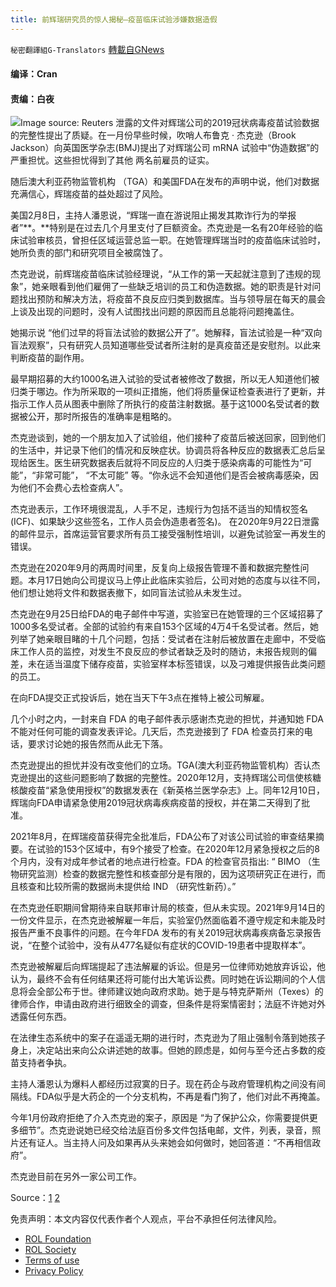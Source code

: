 ```yaml
---
title: 前辉瑞研究员的惊人揭秘—疫苗临床试验涉嫌数据造假
---
```

`秘密翻譯組G-Translators` [轉載自GNews](https://gnews.org/zh-hans/1997119/)

#### 编译：Cran

#### 责编：白夜
![](https://assets.gnews.org/wp-content/uploads/2022/02/16447095301.png)Image source: Reuters
泄露的文件对辉瑞公司的2019冠状病毒疫苗试验数据的完整性提出了质疑。在一月份早些时候，吹哨人布鲁克 · 杰克逊（Brook Jackson）向英国医学杂志(BMJ)提出了对辉瑞公司 mRNA 试验中“伪造数据”的严重担忧。这些担忧得到了其他 两名前雇员的证实。

随后澳大利亚药物监管机构 （TGA）和美国FDA在发布的声明中说，他们对数据充满信心，辉瑞疫苗的益处超过了风险。

美国2月8日，主持人潘恩说，“辉瑞一直在游说阻止揭发其欺诈行为的举报者”**。**特别是在过去几个月里支付了巨额资金。杰克逊是一名有20年经验的临床试验审核员，曾担任区域运营总监一职。在她管理辉瑞当时的疫苗临床试验时，她所负责的部门和研究项目全被腐蚀了。

杰克逊说，前辉瑞疫苗临床试验经理说，“从工作的第一天起就注意到了违规的现象”，她亲眼看到他们雇佣了一些缺乏培训的员工和伪造数据。她的职责是针对问题找出预防和解决方法，将疫苗不良反应归类到数据库。当与领导层在每天的晨会上谈及出现的问题时，没有人试图找出问题的原因而且总能将问题掩盖住。

她揭示说 “他们过早的将盲法试验的数据公开了”。她解释，盲法试验是一种“双向盲法观察”，只有研究人员知道哪些受试者所注射的是真疫苗还是安慰剂。以此来判断疫苗的副作用。

最早期招募的大约1000名进入试验的受试者被修改了数据，所以无人知道他们被归类于哪边。作为所采取的一项纠正措施，他们将质量保证检查表进行了更新，并指示工作人员从图表中删除了所执行的疫苗注射数据。基于这1000名受试者的数据被公开，那时所报告的准确率是粗略的。

杰克逊谈到，她的一个朋友加入了试验组，他们接种了疫苗后被送回家，回到他们的生活中，并记录下他们的情况和反映症状。协调员将各种反应的数据表汇总后呈现给医生。医生研究数据表后就将不同反应的人归类于感染病毒的可能性为“可能”，“非常可能”， “不太可能” 等。“你永远不会知道他们是否会被病毒感染，因为他们不会费心去检查病人”。

杰克逊表示，工作环境很混乱，人手不足，违规行为包括不适当的知情权签名(ICF)、如果缺少这些签名，工作人员会伪造患者签名)。 在2020年9月22日泄露的邮件显示，首席运营官要求所有员工接受强制性培训，以避免试验室一再发生的错误。

杰克逊在2020年9月的两周时间里，反复向上级报告管理不善和数据完整性问题。本月17日她向公司提议马上停止此临床实验后，公司对她的态度与以往不同，他们想让她将文件和数据表撤下，如同盲法试验从未发生过。

杰克逊在9月25日给FDA的电子邮件中写道，实验室已在她管理的三个区域招募了1000多名受试者。全部的试验约有来自153个区域的4万4千名受试者。然后，她列举了她亲眼目睹的十几个问题，包括：受试者在注射后被放置在走廊中，不受临床工作人员的监控，对发生不良反应的参试者缺乏及时的随访，未报告规则的偏差，未在适当温度下储存疫苗，实验室样本标签错误，以及刁难提供报告此类问题的员工。

在向FDA提交正式投诉后，她在当天下午3点在推特上被公司解雇。

几个小时之内，一封来自 FDA 的电子邮件表示感谢杰克逊的担忧，并通知她 FDA 不能对任何可能的调查发表评论。几天后，杰克逊接到了 FDA 检查员打来的电话，要求讨论她的报告然而从此无下落。

杰克逊提出的担忧并没有改变他们的立场。TGA(澳大利亚药物监管机构）否认杰克逊提出的这些问题影响了数据的完整性。2020年12月，支持辉瑞公司信使核糖核酸疫苗“紧急使用授权”的数据发表在《新英格兰医学杂志》上。同年12月10日，辉瑞向FDA申请紧急使用2019冠状病毒疾病疫苗的授权，并在第二天得到了批准。

2021年8月，在辉瑞疫苗获得完全批准后，FDA公布了对该公司试验的审查结果摘要。在试验的153个区域中，有9个接受了检查。在2020年12月紧急授权之后的8个月内，没有对成年参试者的地点进行检查。FDA 的检查官员指出: “ BIMO （生物研究监测）检查的数据完整性和核查部分是有限的，因为这项研究正在进行，而且核查和比较所需的数据尚未提供给 IND （研究性新药）。”

在杰克逊任职期间曾期待来自联邦审计局的核查，但从未实现。2021年9月14日的一份文件显示，在杰克逊被解雇一年后，实验室仍然面临着不遵守规定和未能及时报告严重不良事件的问题。在今年FDA 发布的有关2019冠状病毒疾病备忘录报告说，“在整个试验中，没有从477名疑似有症状的COVID-19患者中提取样本”。

杰克逊被解雇后向辉瑞提起了违法解雇的诉讼。但是另一位律师劝她放弃诉讼，他认为，最终不会有任何结果还将可能付出大笔诉讼费。同时她在诉讼期间的个人信息将会全部公布于世。律师建议她向政府求助。她于是与特克萨斯州（Texes）的律师合作，申请由政府进行细致全的调查，但条件是将案情密封；法庭不许她对外透露任何东西。

在法律生态系统中的案子在遥遥无期的进行时，杰克逊为了阻止强制令落到她孩子身上，决定站出来向公众讲述她的故事。但她的顾虑是，如何与至今还占多数的疫苗支持者争执。

主持人潘恩认为爆料人都经历过寂寞的日子。现在药企与政府管理机构之间没有间隔线。FDA似乎是大药企的一个分支机构，不再是看门狗了，他们对此不再掩盖。

今年1月份政府拒绝了介入杰克逊的案子，原因是 “为了保护公众，你需要提供更多细节”。杰克逊说她已经交给法庭百份多文件包括电邮，文件，列表，录音，照片还有证人。当主持人问及如果再从头来她会如何做时，她回答道：“不再相信政府”。

杰克逊目前在另外一家公司工作。



Source：[1](https://paine.tv/exclusive-pfizer-vax-trial-manager-tells-all-blows-whistle-on-data-brook-jacksons-shocking-revelations-during-her-first-sit-down/) [2](https://www.bmj.com/content/375/bmj.n2635)

 

免责声明：本文内容仅代表作者个人观点，平台不承担任何法律风险。

- [ROL Foundation](https://rolfoundation.org/)
- [ROL Society](https://rolsociety.org/)
- [Terms of use](https://gnews.org/terms-of-use-3/)
- [Privacy Policy](https://gnews.org/privacy-policy/)
